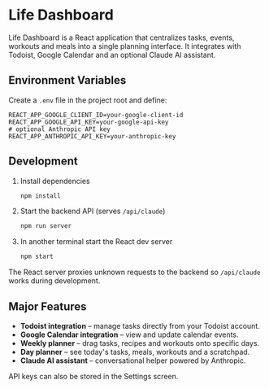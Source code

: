 # Life Dashboard

Life Dashboard is a React application that centralizes tasks, events, workouts and meals into a single planning interface. It integrates with Todoist, Google Calendar and an optional Claude AI assistant.

## Environment Variables

Create a `.env` file in the project root and define:

```
REACT_APP_GOOGLE_CLIENT_ID=your-google-client-id
REACT_APP_GOOGLE_API_KEY=your-google-api-key
# optional Anthropic API key
REACT_APP_ANTHROPIC_API_KEY=your-anthropic-key
```

## Development

1. Install dependencies
   ```bash
   npm install
   ```
2. Start the backend API (serves `/api/claude`)
   ```bash
   npm run server
   ```
3. In another terminal start the React dev server
   ```bash
   npm start
   ```

The React server proxies unknown requests to the backend so `/api/claude` works during development.

## Major Features

- **Todoist integration** – manage tasks directly from your Todoist account.
- **Google Calendar integration** – view and update calendar events.
- **Weekly planner** – drag tasks, recipes and workouts onto specific days.
- **Day planner** – see today's tasks, meals, workouts and a scratchpad.
- **Claude AI assistant** – conversational helper powered by Anthropic.

API keys can also be stored in the Settings screen.
